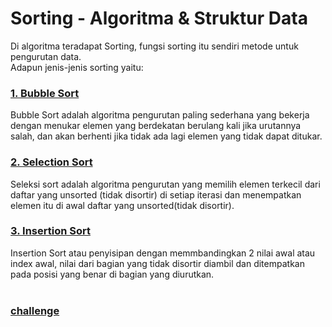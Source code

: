 # Sorting - Algoritma & Struktur Data
Di algoritma teradapat Sorting, fungsi sorting itu sendiri metode untuk pengurutan data.<br> 
Adapun jenis-jenis sorting yaitu:
### [1. Bubble Sort](https://github.com/FajarLegiantoA/ASD-Assignment/tree/main/sorting/Bubble_Sort)
Bubble Sort adalah algoritma pengurutan paling sederhana yang bekerja dengan menukar elemen yang berdekatan berulang kali jika urutannya salah,
dan akan berhenti jika tidak ada lagi elemen yang tidak dapat ditukar.
### [2. Selection Sort](https://github.com/FajarLegiantoA/ASD-Assignment/tree/main/sorting/Selection_Sort)
Seleksi sort adalah algoritma pengurutan yang memilih elemen terkecil dari daftar yang unsorted (tidak disortir) di setiap
iterasi dan menempatkan elemen itu di awal daftar yang unsorted(tidak disortir).
### [3. Insertion Sort](https://github.com/FajarLegiantoA/ASD-Assignment/tree/main/sorting/Selection_Sort)
Insertion Sort atau penyisipan dengan memmbandingkan 2 nilai awal atau index awal, nilai dari bagian yang tidak
disortir diambil dan ditempatkan pada posisi yang benar di bagian yang diurutkan.
<br><br>
### [challenge](https://github.com/FajarLegiantoA/ASD-Assignment/tree/main/sorting/challenge)
